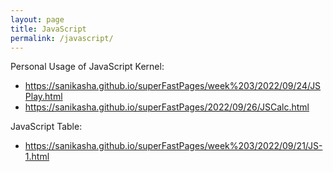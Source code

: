 ```yaml
---
layout: page
title: JavaScript
permalink: /javascript/
---
```

Personal Usage of JavaScript Kernel: 
- https://sanikasha.github.io/superFastPages/week%203/2022/09/24/JSPlay.html
- https://sanikasha.github.io/superFastPages/2022/09/26/JSCalc.html

JavaScript Table:
- https://sanikasha.github.io/superFastPages/week%203/2022/09/21/JS-1.html


